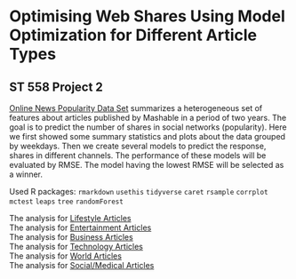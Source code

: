# Optimising Web Shares Using Model Optimization for Different Article Types
## ST 558 Project 2

[Online News Popularity Data Set](https://archive.ics.uci.edu/ml/datasets/Online+News+Popularity) summarizes a heterogeneous set of features about articles published by Mashable in a period of two years. The goal is to predict the number of shares in social networks (popularity). Here we first showed some summary statistics and plots about the data grouped by weekdays. Then we create several models to predict the response, shares in different channels. The performance of these models will be evaluated by RMSE. The model having the lowest RMSE will be selected as a winner.

Used R packages:
`rmarkdown`
`usethis`
`tidyverse`
`caret`
`rsample`
`corrplot`
`mctest`
`leaps`
`tree`
`randomForest`

The analysis for [Lifestyle Articles](lifestyle.html)  
The analysis for [Entertainment Articles](entertainment.html)  
The analysis for [Business Articles](bus.html)  
The analysis for [Technology Articles](tech.html)  
The analysis for [World Articles](world.html)  
The analysis for [Social/Medical Articles](socmed.html)  
